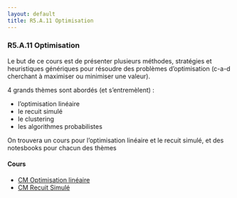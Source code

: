 ```yaml
---
layout: default
title: R5.A.11 Optimisation
---
```




### R5.A.11 Optimisation

Le but de ce cours est de présenter plusieurs méthodes, stratégies et heuristiques génériques pour résoudre des problèmes d’optimisation (c-a-d cherchant à maximiser ou minimiser une valeur).

4 grands thèmes sont abordés (et s’entremèlent) :

 - l’optimisation linéaire
 - le recuit simulé
 - le clustering
 - les algorithmes probabilistes

On trouvera un cours pour l’optimisation linéaire et le recuit simulé, et des notesbooks pour chacun des thèmes


#### Cours

 - [CM Optimisation linéaire](R5-A-11-Optimisation/R5.A.11_CM1.pdf)
 - [CM Recuit Simulé](R5-A-11-Optimisation/R5.A.11_CM2.pdf)

